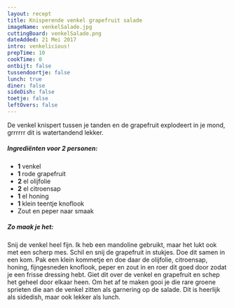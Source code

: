 ```yaml
---
layout: recept
title: Knisperende venkel grapefruit salade
imageName: venkelSalade.jpg
cuttingBoard: venkelSalade.png
dateAdded: 21 Mei 2017
intro: venkelicious!
prepTime: 10
cookTime: 0
ontbijt: false
tussendoortje: false
lunch: true
diner: false
sideDish: false
toetje: false
leftOvers: false
---
```


De venkel knispert tussen je tanden en de grapefruit explodeert in je mond, grrrrrr dit is watertandend lekker.

##### Ingrediënten voor <span class="personen">2</span> personen:
* <b>1</b> venkel
* <b>1</b> rode grapefruit
* <b>2</b> el olijfolie
* <b>2</b> el citroensap
* <b>1</b> el honing
* <b>1</b> klein teentje knoflook
* Zout en peper naar smaak

##### Zo maak je het:
Snij de venkel heel fijn. Ik heb een mandoline gebruikt, maar het lukt ook met een scherp mes. Schil en snij de grapefruit in stukjes. Doe dit samen in een kom. Pak een klein kommetje en doe daar de olijfolie, citroensap, honing, fijngesneden knoflook, peper en zout in en roer dit goed door zodat je een frisse dressing hebt. Giet dit over de venkel en grapefruit en schep het geheel  door elkaar heen. Om het af te maken gooi je die rare groene sprieten die aan de venkel zitten als garnering op de salade. Dit is heerlijk als sidedish, maar ook lekker als lunch.  
